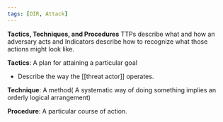 ```yaml
---
tags: [OIR, Attack]
---
```

**Tactics, Techniques, and Procedures**
TTPs describe what and how an adversary acts and Indicators describe how to recognize what those actions might look like.

**Tactics**:  A plan for attaining a particular goal
- Describe the way the [[threat actor]] operates.

**Technique**: A method( A systematic way of doing something implies an orderly logical arrangement)

**Procedure**:  A particular course of action.

 